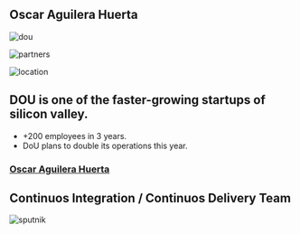 ## Oscar Aguilera Huerta 

![dou](https://www.cloudbees.com/sites/default/files/20170704001638_logo_dou_1.png)


![partners](../../../img/partners.png)


![location](../../../img/locations_dou.png)


## DOU is one of the faster-growing startups of silicon valley.

* +200 employees in 3 years.
* DoU plans to double its operations this year.


<!-- .slide: data-background="../../../img/LinkedIn-Groups.jpg" data-background-size="25% 25%" data-background-position: 25% 75%-->

### [Oscar Aguilera Huerta](https://www.linkedin.com/in/oscar-aguilera-huerta-6bb23761/)


## Continuos Integration / Continuos Delivery Team

![sputnik](img/sputnik.png)
